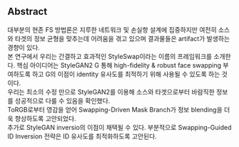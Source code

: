 ## Abstract
대부분의 현존 FS 방법론은 지루한 네트워크 및 손실항 설계에 집중하지만 여전히 소스와 타겟의 정보 균형을 맞추는데 어려움을 겪고 있으며 결과물들은 artifact가 발생하는 경향이 있다.  
본 연구에서 우리는 간결하고 효과적인 StyleSwap이라는 이름의 프레임워크를 소개한다. 
핵심 아이디어는 StyleGAN2 G 통해 high-fidelity & robust face swapping 부여하도록 하고 G의 이점이 identity 유사도를 최적하기 위해 사용될 수 있도록 하는 것이다.  
우리는 최소의 수정 만으로 StyleGAN2를 이용해 소스와 타겟으로부터 바람직한 정보를 성공적으로 다룰 수 있음을 확인했다.  
ToRGB로부터 영감을 얻어 Swapping-Driven Mask Branch가 정보 blending을 더욱 향상하도록 고안되었다.  
추가로 StyleGAN inversio의 이점이 채택될 수 있다. 
부분적으로 Swapping-Guided ID Inversion 전략은 ID 유사도를 최적화하도록 고안된다.  

